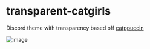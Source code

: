# transparent-catgirls
Discord theme with transparency based off [catppuccin](https://github.com/catppuccin/discord)

![image](https://user-images.githubusercontent.com/59005594/153691456-41d7888c-5687-441c-91fb-77ed07a0fe11.png)

